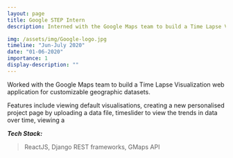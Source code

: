 ```yaml
---
layout: page
title: Google STEP Intern
description: Interned with the Google Maps team to build a Time Lapse Visualizer for customizable geographic datasets.

img: /assets/img/Google-logo.jpg
timeline: "Jun-July 2020"
date: "01-06-2020"
importance: 1
display-description: ""
---
```



Worked with the Google Maps team to build a Time Lapse Visualization web application for customizable geographic datasets.

Features include viewing default visualisations, creating a new personalised project
page by uploading a data file, timeslider to view the trends in data over time, viewing a

***Tech Stack:***
> ReactJS, Django REST frameworks, GMaps API